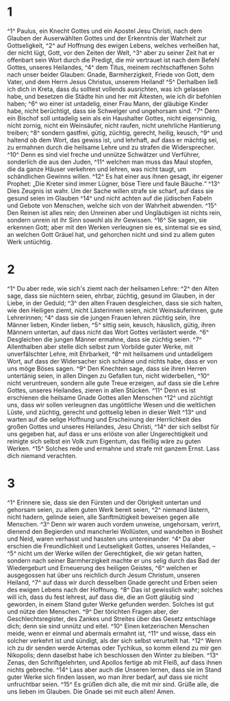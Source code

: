 # 1
^1^ Paulus, ein Knecht Gottes und ein Apostel Jesu Christi, nach dem Glauben der Auserwählten Gottes und der Erkenntnis der Wahrheit zur Gottseligkeit, ^2^ auf Hoffnung des ewigen Lebens, welches verheißen hat, der nicht lügt, Gott, vor den Zeiten der Welt, ^3^ aber zu seiner Zeit hat er offenbart sein Wort durch die Predigt, die mir vertrauet ist nach dem Befehl Gottes, unseres Heilandes, ^4^ dem Titus, meinem rechtschaffenen Sohn nach unser beider Glauben: Gnade, Barmherzigkeit, Friede von Gott, dem Vater, und dem Herrn Jesus Christus, unserem Heiland! ^5^ Derhalben ließ ich dich in Kreta, dass du solltest vollends ausrichten, was ich gelassen habe, und besetzen die Städte hin und her mit Ältesten, wie ich dir befohlen haben; ^6^ wo einer ist untadelig, einer Frau Mann, der gläubige Kinder habe, nicht berüchtigt, dass sie Schwelger und ungehorsam sind. ^7^ Denn ein Bischof soll untadelig sein als ein Haushalter Gottes, nicht eigensinnig, nicht zornig, nicht ein Weinsäufer, nicht raufen, nicht unehrliche Hantierung treiben; ^8^ sondern gastfrei, gütig, züchtig, gerecht, heilig, keusch, ^9^ und haltend ob dem Wort, das gewiss ist, und lehrhaft, auf dass er mächtig sei, zu ermahnen durch die heilsame Lehre und zu strafen die Widersprecher. ^10^ Denn es sind viel freche und unnütze Schwätzer und Verführer, sonderlich die aus den Juden, ^11^ welchen man muss das Maul stopfen, die da ganze Häuser verkehren und lehren, was nicht taugt, um schändlichen Gewinns willen. ^12^ Es hat einer aus ihnen gesagt, ihr eigener Prophet: „Die Kreter sind immer Lügner, böse Tiere und faule Bäuche.“ ^13^ Dies Zeugnis ist wahr. Um der Sache willen strafe sie scharf, auf dass sie gesund seien im Glauben ^14^ und nicht achten auf die jüdischen Fabeln und Gebote von Menschen, welche sich von der Wahrheit abwenden. ^15^ Den Reinen ist alles rein; den Unreinen aber und Ungläubigen ist nichts rein, sondern unrein ist ihr Sinn sowohl als ihr Gewissen. ^16^ Sie sagen, sie erkennen Gott; aber mit den Werken verleugnen sie es, sintemal sie es sind, an welchen Gott Gräuel hat, und gehorchen nicht und sind zu allem guten Werk untüchtig.

# 2
^1^ Du aber rede, wie sich's ziemt nach der heilsamen Lehre: ^2^ den Alten sage, dass sie nüchtern seien, ehrbar, züchtig, gesund im Glauben, in der Liebe, in der Geduld; ^3^ den alten Frauen desgleichen, dass sie sich halten, wie den Heiligen ziemt, nicht Lästerinnen seien, nicht Weinsäuferinnen, gute Lehrerinnen; ^4^ dass sie die jungen Frauen lehren züchtig sein, ihre Männer lieben, Kinder lieben, ^5^ sittig sein, keusch, häuslich, gütig, ihren Männern untertan, auf dass nicht das Wort Gottes verlästert werde. ^6^ Desgleichen die jungen Männer ermahne, dass sie züchtig seien. ^7^ Allenthalben aber stelle dich selbst zum Vorbilde guter Werke, mit unverfälschter Lehre, mit Ehrbarkeit, ^8^ mit heilsamem und untadeligem Wort, auf dass der Widersacher sich schäme und nichts habe, dass er von uns möge Böses sagen. ^9^ Den Knechten sage, dass sie ihren Herren untertänig seien, in allen Dingen zu Gefallen tun, nicht widerbellen, ^10^ nicht veruntreuen, sondern alle gute Treue erzeigen, auf dass sie die Lehre Gottes, unseres Heilandes, zieren in allen Stücken. ^11^ Denn es ist erschienen die heilsame Gnade Gottes allen Menschen ^12^ und züchtigt uns, dass wir sollen verleugnen das ungöttliche Wesen und die weltlichen Lüste, und züchtig, gerecht und gottselig leben in dieser Welt ^13^ und warten auf die selige Hoffnung und Erscheinung der Herrlichkeit des großen Gottes und unseres Heilandes, Jesu Christi, ^14^ der sich selbst für uns gegeben hat, auf dass er uns erlöste von aller Ungerechtigkeit und reinigte sich selbst ein Volk zum Eigentum, das fleißig wäre zu guten Werken. ^15^ Solches rede und ermahne und strafe mit ganzem Ernst. Lass dich niemand verachten.

# 3
^1^ Erinnere sie, dass sie den Fürsten und der Obrigkeit untertan und gehorsam seien, zu allem guten Werk bereit seien, ^2^ niemand lästern, nicht hadern, gelinde seien, alle Sanftmütigkeit beweisen gegen alle Menschen. ^3^ Denn wir waren auch vordem unweise, ungehorsam, verirrt, dienend den Begierden und mancherlei Wollüsten, und wandelten in Bosheit und Neid, waren verhasst und hassten uns untereinander. ^4^ Da aber erschien die Freundlichkeit und Leutseligkeit Gottes, unseres Heilandes, – ^5^ nicht um der Werke willen der Gerechtigkeit, die wir getan hatten, sondern nach seiner Barmherzigkeit machte er uns selig durch das Bad der Wiedergeburt und Erneuerung des heiligen Geistes, ^6^ welchen er ausgegossen hat über uns reichlich durch Jesum Christum, unseren Heiland, ^7^ auf dass wir durch desselben Gnade gerecht und Erben seien des ewigen Lebens nach der Hoffnung. ^8^ Das ist gewisslich wahr; solches will ich, dass du fest lehrest, auf dass die, die an Gott gläubig sind geworden, in einem Stand guter Werke gefunden werden. Solches ist gut und nütze den Menschen. ^9^ Der törichten Fragen aber, der Geschlechtsregister, des Zankes und Streites über das Gesetz entschlage dich; denn sie sind unnütz und eitel. ^10^ Einen ketzerischen Menschen meide, wenn er einmal und abermals ermahnt ist, ^11^ und wisse, dass ein solcher verkehrt ist und sündigt, als der sich selbst verurteilt hat. ^12^ Wenn ich zu dir senden werde Artemas oder Tychikus, so komm eilend zu mir gen Nikopolis; denn daselbst habe ich beschlossen den Winter zu bleiben. ^13^ Zenas, den Schriftgelehrten, und Apollos fertige ab mit Fleiß, auf dass ihnen nichts gebreche. ^14^ Lass aber auch die Unseren lernen, dass sie im Stand guter Werke sich finden lassen, wo man ihrer bedarf, auf dass sie nicht unfruchtbar seien. ^15^ Es grüßen dich alle, die mit mir sind. Grüße alle, die uns lieben im Glauben. Die Gnade sei mit euch allen! Amen.